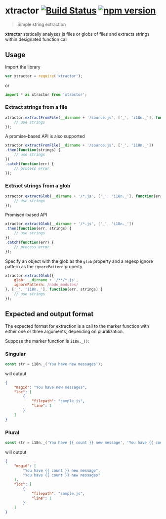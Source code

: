 # xtractor [![Build Status](https://img.shields.io/travis/pinterest-web/xtractor/master.svg?style=flat)](https://travis-ci.org/pinterest-web/xtractor) [![npm version](https://img.shields.io/npm/v/xtractor.svg?style=flat)](https://www.npmjs.com/package/xtractor)

> Simple string extraction

**xtractor** statically analyzes js files or globs of files and extracts strings within designated function call

## Usage

Import the library
```js
var xtractor = require('xtractor');
```
or
```js
import * as xtractor from 'xtractor';
```

### Extract strings from a file

```js
xtractor.extractFromFile(__dirname + '/source.js', ['_', 'i18n._'], function(err, strings) {
    // use strings
});
```

A promise-based API is also supported

```js
xtractor.extractFromFile(__dirname + '/source.js', ['_', 'i18n._'])
.then(function(strings) {
    // use strings
})
.catch(function(err) {
    // process error
});
```

### Extract strings from a glob

```js
xtractor.extractGlob(__dirname + '/*.js', ['_', 'i18n._'], function(err, strings) {
    // use strings
});
```

Promised-based API

```js
xtractor.extractGlob(__dirname + '/*.js', ['_', 'i18n._'])
.then(function(err, strings) {
    // use strings
})
.catch(function(err) {
    // process error
});
```

Specify an object with the glob as the `glob` property and a regexp ignore pattern as the `ignorePattern` property

```js
xtractor.extractGlob({
    glob: __dirname + '/**/*.js',
    ignorePattern: /node_modules/
}, ['_', 'i18n._'], function(err, strings) {
    // use strings
});
```

## Expected and output format

The expected format for extraction is a call to the marker function with either one or three arguments, depending on pluralization.

Suppose the marker function is `i18n._()`:

### Singular
```js
const str = i18n._('You have new messages');
```
will output
```json
{
    "msgid": "You have new messages",
    "loc": [
        {
            "filepath": "sample.js",
            "line": 1
        }
    ]
}
```

### Plural
```js
const str = i18n._('You have {{ count }} new message', 'You have {{ count }} new messages', count);
```
will output
```json
{
    "msgid": [
        "You have {{ count }} new message",
        "You have {{ count }} new messages"
    ],
    "loc": [
        {
            "filepath": "sample.js",
            "line": 1
        }
    ]
}
```